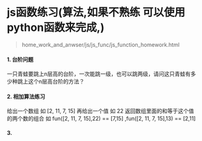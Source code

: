 # js函数练习(算法,如果不熟练 可以使用python函数来完成,)

>home\_work\_and\_anwser/js/js_func/js\_function\_homework.html

#### 1. 台阶问题
一只青蛙要跳上n层高的台阶，一次能跳一级，也可以跳两级，请问这只青蛙有多少种跳上这个n层高台阶的方法？


#### 2. 相加算法练习
给出一个数组 如 [2, 11, 7, 15] 再给出一个值 如 22 返回数组里面的和等于这个值的两个数的组合
如 fun([2, 11, 7, 15],22) == [7,15] ,fun([2, 11, 7, 15],13) == [2,11]

#### 3.  
